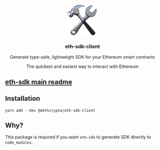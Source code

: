 <p align="center">
  <img src="./docs/logo.png?raw=true" width="100" alt="eth-sdk">
  <h3 align="center">eth-sdk-client</h3>
  <p align="center">Generate type-safe, lightweight SDK for your Ethereum smart contracts</p>
  <p align="center">The quickest and easiest way to interact with Ethereum</p>
</p>

## [eth-sdk main readme](https://github.com/dethcrypto/eth-sdk)

## Installation

```
yarn add --dev @dethcrypto/eth-sdk-client
```

## Why?

This package is required if you want `eth-sdk` to generate SDK directly to `node_modules`.

